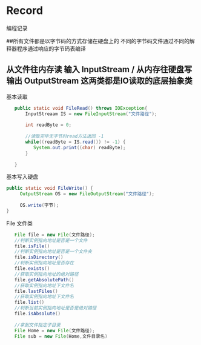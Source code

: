 # Record
编程记录

##所有文件都是以字节码的方式存储在硬盘上的 不同的字节码文件通过不同的解释器程序通过响应的字节码表编译

## 从文件往内存读 输入 InputStream /  从内存往硬盘写 输出 OutputStream 这两类都是IO读取的底层抽象类

基本读取

```java
   public static void FileRead() throws IOException{
       InputStreaam IS = new FileInputStream("文件路径");
       
       int readByte = 0;
       
       //读取完毕无字节时read方法返回 -1
       while((readByte = IS.read()) != -1) {
          System.out.print((char) readByte);
       }
       
   }
```

基本写入硬盘
```java
public static void FileWrite() {
     OutputStream OS = new FileOutputStream("文件路径");
     
     OS.write(字节);
}
```

File 文件类

```java
   File file = new File(文件路径);
   //判断实例指向地址是否是一个文件
   file.isFile() 
   //判断实例指向地址是否是一个文件夹
   file.isDirectory()
   //判断实例指向地址是否存在
   file.exists() 
   //获取实例指向地址的绝对路径
   file.getAbsolutePath()
   //获取实例指向地址下文件名
   file.lastFiles()
   //获取实例指向地址下文件名
   file.list()
   //判断当前实例指向地址是否是绝对路径
   file.isAbsolute()
   
   //拿到文件指定子目录
   File Home = new File(文件路径);
   File sub = new File(Home,文件目录名)
```


